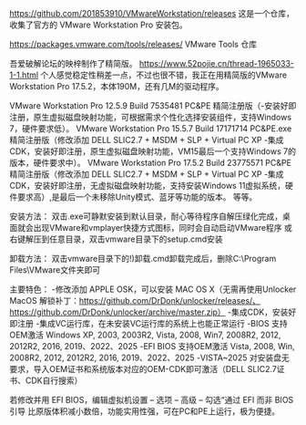 https://github.com/201853910/VMwareWorkstation/releases
这是一个仓库，收集了官方的 VMware Workstation Pro 安装包。

https://packages.vmware.com/tools/releases/
VMware Tools 仓库

吾爱破解论坛的映梓制作了精简版。
https://www.52pojie.cn/thread-1965033-1-1.html
个人感觉稳定性稍差一点，不过也很不错，我正在用精简版的VMware Workstation Pro 17.5.2，本体190M，还有几M的驱动程序。

VMware Workstation Pro 12.5.9 Build 7535481 PC&PE 精简注册版（-安装好即注册，原生虚拟磁盘映射功能，可根据需求个性化选择安装组件，支持Windows 7，硬件要求低）。
VMware Workstation Pro 15.5.7 Build 17171714 PC&PE.exe精简注册版（修改添加 DELL SLIC2.7 + MSDM + SLP + Virtual PC XP
-集成CDK，安装好即注册，原生虚拟磁盘映射功能，VM15最后一个支持Windows 7的版本，硬件要求中）。
VMware Workstation Pro 17.5.2 Build 23775571 PC&PE 精简注册版（修改添加 DELL SLIC2.7 + MSDM + SLP + Virtual PC XP
-集成CDK，安装好即注册，无虚拟磁盘映射功能，支持安装Windows 11虚拟系统，硬件要求高）,是最后一个未移除Unity模式、蓝牙等功能的版本。
等等。

安装方法：
双击.exe可静默安装到默认目录，耐心等待程序自解压绿化完成，桌面就会出现VMware和vmplayer快捷方式图标，同时会自动启动VMware程序
或右键解压到任意目录，双击vmware目录下的setup.cmd安装

卸载方法：
双击vmware目录下的!)卸载.cmd卸载完成后，删除C:\Program Files\VMware文件夹即可

主要特色：
-修改添加 APPLE OSK，可以安装 MAC OS X（无需再使用Unlocker MacOS 解锁补丁：https://github.com/DrDonk/unlocker/releases/、https://github.com/DrDonk/unlocker/archive/master.zip）
-集成CDK，安装好即注册
-集成VC运行库，在未安装VC运行库的系统上也能正常运行
-BIOS 支持OEM激活 Windows XP, 2003, 2003R2, Vista, 2008, Win7, 2008R2, 2012, 2012R2, 2016, 2019、2022、2025
-EFI BIOS 支持OEM激活 Vista, 2008, Win, 2008R2, 2012, 2012R2, 2016, 2019、2022、2025
-VISTA~2025 对安装盘无要求，导入OEM证书和系统版本对应的OEM-CDK即可激活（DELL SLIC2.7证书、CDK自行搜索）

若修改并用 EFI BIOS，编辑虚拟机设置 – 选项 – 高级 – 勾选“通过 EFI 而非 BIOS 引导
比原版体积减小数倍，功能实用性强，可在PC和PE上运行，极为便捷。
